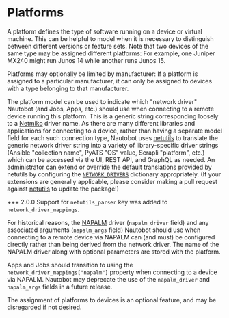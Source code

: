 # Platforms

A platform defines the type of software running on a device or virtual machine. This can be helpful to model when it is necessary to distinguish between different versions or feature sets. Note that two devices of the same type may be assigned different platforms: For example, one Juniper MX240 might run Junos 14 while another runs Junos 15.

Platforms may optionally be limited by manufacturer: If a platform is assigned to a particular manufacturer, it can only be assigned to devices with a type belonging to that manufacturer.

The platform model can be used to indicate which "network driver" Nautobot (and Jobs, Apps, etc.) should use when connecting to a remote device running this platform. This is a generic string corresponding loosely to a [Netmiko](https://github.com/ktbyers/netmiko) driver name. As there are many different libraries and applications for connecting to a device, rather than having a separate model field for each such connection type, Nautobot uses [netutils](https://netutils.readthedocs.io/en/latest/) to translate the generic network driver string into a variety of library-specific driver strings (Ansible "collection name", PyATS "OS" value, Scrapli "platform", etc.) which can be accessed via the UI, REST API, and GraphQL as needed. An administrator can extend or override the default translations provided by netutils by configuring the [`NETWORK_DRIVERS`](../../administration/configuration/settings.md#network_drivers) dictionary appropriately. (If your extensions are generally applicable, please consider making a pull request against [netutils](https://github.com/networktocode/netutils) to update the package!)

+++ 2.0.0
    Support for `netutils_parser` key was added to `network_driver_mappings`.

For historical reasons, the [NAPALM](https://github.com/napalm-automation/napalm/) driver (`napalm_driver` field) and any associated arguments (`napalm_args` field) Nautobot should use when connecting to a remote device via NAPALM can (and must) be configured directly rather than being derived from the network driver. The name of the NAPALM driver along with optional parameters are stored with the platform.

Apps and Jobs should transition to using the `network_driver_mappings["napalm"]` property when connecting to a device via NAPALM. Nautobot may deprecate the use of the `napalm_driver` and `napalm_args` fields in a future release.

The assignment of platforms to devices is an optional feature, and may be disregarded if not desired.
